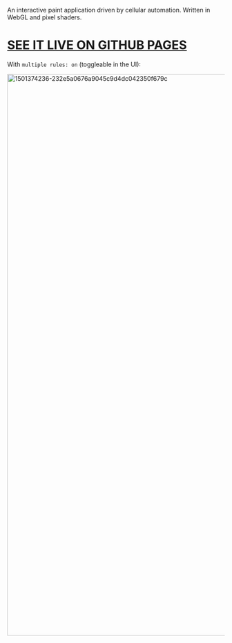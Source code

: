 An interactive paint application driven by cellular automation. Written in WebGL and pixel shaders.

# [SEE IT LIVE ON GITHUB PAGES](http://xpl.github.com/expression)

With `multiple rules: on` (toggleable in the UI):

<img width="1301" alt="1501374236-232e5a0676a9045c9d4dc042350f679c" src="https://user-images.githubusercontent.com/1707/33461940-c91ad316-d645-11e7-9d30-2c2ee02f339e.png">
